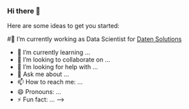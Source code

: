 ### Hi there 👋



Here are some ideas to get you started:

#🔭 I’m currently working as Data Scientist for [Daten Solutions](https://www.daten-solutions.com/)

- 🌱 I’m currently learning ...
- 👯 I’m looking to collaborate on ...
- 🤔 I’m looking for help with ...
- 💬 Ask me about ...
- 📫 How to reach me: ...
- 😄 Pronouns: ...
- ⚡ Fun fact: ...
-->

